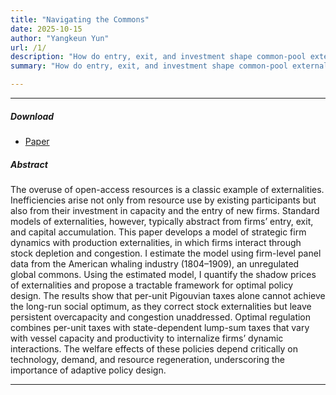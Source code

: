 ```yaml
---
title: "Navigating the Commons"
date: 2025-10-15
author: "Yangkeun Yun"
url: /1/
description: "How do entry, exit, and investment shape common-pool externalities? This paper studies the 19th-century American whaling industry from the viewpoint of strategic firm dynamics."
summary: "How do entry, exit, and investment shape common-pool externalities? This paper studies the 19th-century American whaling industry from the viewpoint of strategic firm dynamics."

---
```


---

##### Download

+ [Paper](/research/paper1/paper_navigating_the_commons.pdf)

##### Abstract

The overuse of open-access resources is a classic example of externalities. Inefficiencies arise not only from resource use by existing participants but also from their investment in capacity and the entry of new firms. Standard models of externalities, however, typically abstract from firms’ entry, exit, and capital accumulation. This paper develops a model of strategic firm dynamics with production externalities, in which firms interact through stock depletion and congestion. I estimate the model using firm-level panel data from the American whaling industry (1804–1909), an unregulated global commons. Using the estimated model, I quantify the shadow prices of externalities and propose a tractable framework for optimal policy design. The results show that per-unit Pigouvian taxes alone cannot achieve the long-run social optimum, as they correct stock externalities but leave persistent overcapacity and congestion unaddressed. Optimal regulation combines per-unit taxes with state-dependent lump-sum taxes that vary with vessel capacity and productivity to internalize firms’ dynamic interactions. The welfare effects of these policies depend critically on technology, demand, and resource regeneration, underscoring the importance of adaptive policy design.

---





